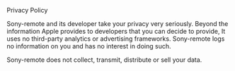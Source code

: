 
Privacy Policy

Sony-remote and its developer take your privacy very seriously. 
Beyond the information Apple provides to developers that you can decide to provide, It uses no third-party analytics or advertising frameworks. 
Sony-remote logs no information on you and has no interest in doing such.

Sony-remote does not collect, transmit, distribute or sell your data.
